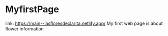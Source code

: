 # MyfirstPage
link: https://main--lasfloresdeclarita.netlify.app/
My first web page is about flower information
